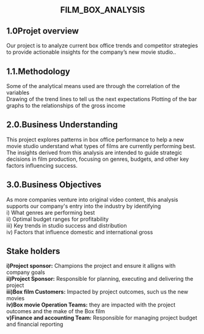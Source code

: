 <center><h2><b>FILM_BOX_ANALYSIS</b></h2></center>
<h2>1.0Projet overview</h2>
<p>Our project is to analyze current box office trends and competitor strategies to provide actionable insights for the company’s new movie studio..</p>
<h2>1.1.Methodology</h2>
<p>Some of the analytical means used are through the correlation of the variables<br>
Drawing of the trend lines to tell us the next expectations Plotting of the bar graphs to the relationships of the gross income</p>
<h2>2.0.Business Understanding</h2>
<p>This project explores patterns in box office performance to help a new movie studio understand what types of films are currently performing best.<br>
The insights derived from this analysis are intended to guide strategic decisions in film production, focusing on genres, budgets, and other key factors influencing success.</p>
<h2><b>3.0.Business Objectives</b></h2>
<p>
As more companies venture into original video content, this analysis supports our company's entry into the industry by identifying<br>
i) What genres are performing best<br>
ii) Optimal budget ranges for profitability<br>
iii) Key trends in studio success and distribution<br>
iv) Factors that influence domestic and international gross</p>
<h2>Stake holders</h2>
<p>
  <b>i)Project sponsor:</b> Champions the project and ensure it alligns with company goals<br>
<b>ii)Project Sponsor:</b> Responsible for planning, executing and delivering the project<br>
<b>iii)Box film Customers:</b> Impacted by project outcomes, such us the new movies<br>
<b>iv)Box movie Operation Teams:</b> they are impacted with the project outcomes and the make of the Box film<br>
<b>v)Finance and accounting Team:</b> Responsible for managing project budget and financial reporting
</p>
